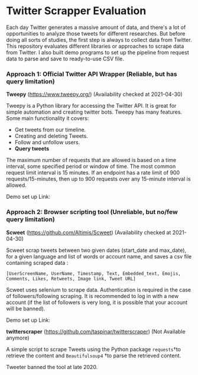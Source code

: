 # Twitter Scrapper Evaluation
Each day Twitter generates a massive amount of data, and there's a lot of opportunities to analyze those tweets for different researches. But before doing all sorts of studies, the first step is always to collect data from Twitter. This repository evaluates different libraries or approaches to scrape data from Twitter. I also built demo programs to set up the pipeline from request data to parse and save to ready-to-use CSV file.



### Approach 1: Official Twitter API Wrapper (Reliable, but has query limitation)

**Tweepy** (https://www.tweepy.org/) (Availability checked at 2021-04-30)

Tweepy is a Python library for accessing the Twitter API. It is great for simple automation and creating twitter bots. Tweepy has many features. Some main functionality it covers:

- Get tweets from our timeline.
- Creating and deleting Tweets.
- Follow and unfollow users.
- **Query tweets**

The maximum number of requests that are allowed is based on a time interval, some specified period or window of time. The most common request limit interval is 15 minutes. If an endpoint has a rate limit of 900 requests/15-minutes, then up to 900 requests over any 15-minute interval is allowed.



Demo set up Link: 



### Approach 2: Browser scripting tool (Unreliable, but no/few query limitation)

**Scweet** (https://github.com/Altimis/Scweet) (Availability checked at 2021-04-30)

Scweet scrap tweets between two given dates (start_date and max_date), for a given language and list of words or account name, and saves a csv file containing scraped data :

```
[UserScreenName, UserName, Timestamp, Text, Embedded_text, Emojis, Comments, Likes, Retweets, Image link, Tweet URL]
```

Scweet uses selenium to scrape data. Authentication is required in the case of followers/following scraping. It is recommended to log in with a new account (if the list of followers is very long, it is possible that your account will be banned).

Demo set up Link: 



**twitterscraper** (https://github.com/taspinar/twitterscraper) (Not Available anymore)

A simple script to scrape Tweets using the Python package `requests`†to retrieve the content and `Beautifulsoup4` †to parse the retrieved content.

Tweeter banned the tool at late 2020.





## 